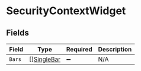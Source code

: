 # SecurityContextWidget


## Fields

| Field                                           | Type                                            | Required                                        | Description                                     |
| ----------------------------------------------- | ----------------------------------------------- | ----------------------------------------------- | ----------------------------------------------- |
| `Bars`                                          | [][SingleBar](../../models/shared/singlebar.md) | :heavy_minus_sign:                              | N/A                                             |